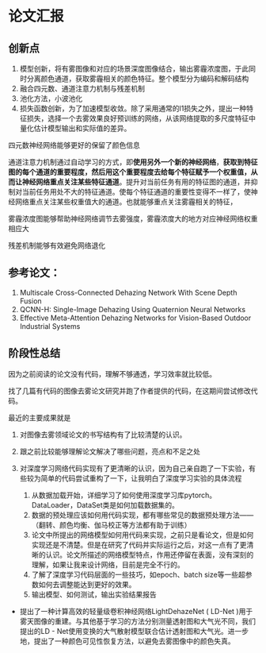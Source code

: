 # 论文汇报
## 创新点

1. 模型创新，将有雾图像和对应的场景深度图像结合，输出雾霾浓度图，于此同时分离颜色通道，获取雾霾相关的颜色特征。整个模型分为编码和解码结构
2. 融合四元数、通道注意力机制与残差机制
3. 池化方法，小波池化
4. 损失函数创新，为了加速模型收敛。除了采用通常的l1损失之外，提出一种特征损失，选择一个去雾效果良好预训练的网络，从该网络提取的多尺度特征中量化估计模型输出和实际值的差异。

四元数神经网络能够更好的保留了颜色信息

通道注意力机制通过自动学习的方式，即**使用另外一个新的神经网络**，**获取到特征图的每个通道的重要程度，然后用这个重要程度去给每个特征赋予一个权重值，从而让神经网络重点关注某些特征通道**。提升对当前任务有用的特征图的通道，并抑制对当前任务用处不大的特征通道。使每个特征通道的重要性变得不一样了，使神经网络重点关注某些权重值大的通道。也就能够重点关注雾霾相关的特征，

雾霾浓度图能够帮助神经网络调节去雾强度，雾霾浓度大的地方对应神经网络权重相应大

残差机制能够有效避免网络退化

## 参考论文：

1. Multiscale Cross-Connected Dehazing Network With Scene Depth Fusion
2. QCNN-H: Single-Image Dehazing Using Quaternion Neural Networks
3. Effective Meta-Attention Dehazing Networks for Vision-Based Outdoor Industrial Systems

## 阶段性总结
因为之前阅读的论文没有代码，理解不够通透，学习效率就比较低。

找了几篇有代码的图像去雾论文研究并跑了作者提供的代码，在这期间尝试修改代码。

最近的主要成果就是

1. 对图像去雾领域论文的书写结构有了比较清楚的认识。

2. 跟之前比较能够理解论文解决了哪些问题，亮点和不足之处

3. 对深度学习网络代码实现有了更清晰的认识，因为自己亲自跑了一下实验，有些较为简单的代码尝试重构了一下，让我明白了深度学习实验的具体流程

   1. 从数据加载开始，详细学习了如何使用深度学习库pytorch。DataLoader，DataSet类是如何加载数据集的。
   2. 数据的预处理应该如何用代码实现，都有哪些常见的数据预处理方法——（翻转、颜色均衡、伽马校正等方法都有助于训练）
   3. 论文中所提出的网络模型如何用代码来实现，之前只是看论文，但是如何实现还是不清楚。但是在研究了代码并实际运行之后，对这一点有了更清晰的认识。论文所描述的网络模型特点，作用还停留在表面，没有深刻的理解，如果让我来设计网络，目前是完全不行的。
   4. 了解了深度学习代码层面的一些技巧，如epoch、batch size等一些超参数如何去调整能达到更好的效果。
   5. 输出模型、如何测试，输出实验结果报告
   
   

* 提出了一种计算高效的轻量级卷积神经网络LightDehazeNet ( LD-Net )用于雾天图像的重建。与其他基于学习的方法分别测量透射图和大气光不同，我们提出的LD - Net使用变换的大气散射模型联合估计透射图和大气光。进一步地，提出了一种颜色可见性恢复方法，以避免去雾图像中的颜色失真。
